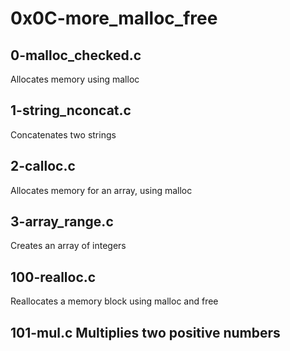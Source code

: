 # 0x0C-more_malloc_free

## 0-malloc_checked.c	
Allocates memory using malloc
## 1-string_nconcat.c	
Concatenates two strings
## 2-calloc.c	
Allocates memory for an array, using malloc
## 3-array_range.c	
Creates an array of integers
## 100-realloc.c	
Reallocates a memory block using malloc and free
## 101-mul.c	Multiplies two positive numbers
